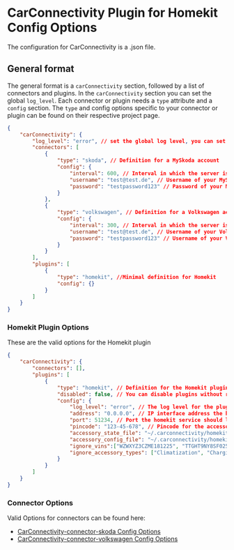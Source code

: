 

# CarConnectivity Plugin for Homekit Config Options
The configuration for CarConnectivity is a .json file.
## General format
The general format is a `carConnectivity` section, followed by a list of connectors and plugins.
In the `carConnectivity` section you can set the global `log_level`.
Each connector or plugin needs a `type` attribute and a `config` section.
The `type` and config options specific to your connector or plugin can be found on their respective project page.
```json
{
    "carConnectivity": {
        "log_level": "error", // set the global log level, you can set individual log levels in the connectors and plugins
        "connectors": [
            {
                "type": "skoda", // Definition for a MySkoda account
                "config": {
                    "interval": 600, // Interval in which the server is checked in seconds
                    "username": "test@test.de", // Username of your MySkoda Account
                    "password": "testpassword123" // Password of your MySkoda Account
                }
            },
            {
                "type": "volkswagen", // Definition for a Volkswagen account
                "config": {
                    "interval": 300, // Interval in which the server is checked in seconds
                    "username": "test@test.de", // Username of your Volkswagen Account
                    "password": "testpassword123" // Username of your Volkswagen Account
                }
            }
        ],
        "plugins": [
            {
                "type": "homekit", //Minimal definition for Homekit
                "config": {}
            }
        ]
    }
}
```
### Homekit Plugin Options
These are the valid options for the Homekit plugin
```json
{
    "carConnectivity": {
        "connectors": [],
        "plugins": [
            {
                "type": "homekit", // Definition for the Homekit plugin
                "disabled": false, // You can disable plugins without removing them from the config completely
                "config": {
                    "log_level": "error", // The log level for the plugin. Otherwise uses the global log level
                    "address": "0.0.0.0", // IP interface address the homekit service should listen on
                    "port": 51234, // Port the homekit service should listen on
                    "pincode": "123-45-678", // Pincode for the accessory, if left out random pin will be displayed on console
                    "accessory_state_file": "~/.carconnectivity/homekit-accessory.state", // File for homekit to store pairing and other information
                    "accessory_config_file": "~/.carconnectivity/homekit-accessory.config", // File for homekit to store current configuration of services
                    "ignore_vins":["WZWXYZ3CZME181225", "TTGHT9NY8SF025348"], //Do not create Homekit Accessories for these VINs
                    "ignore_accessory_types": ["Climatization", "Charging"], //Do not create Homekti Accessories of tese types
                }
            }
        ]
    }
}
```

### Connector Options
Valid Options for connectors can be found here:
* [CarConnectivity-connector-skoda Config Options](https://github.com/tillsteinbach/CarConnectivity-connector-skoda/tree/main/doc/Config.md)
* [CarConnectivity-connector-volkswagen Config Options](https://github.com/tillsteinbach/CarConnectivity-connector-volkswagen/tree/main/doc/Config.md)